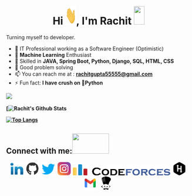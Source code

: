 <h4 align="center"> 
  
<h1 align="center">Hi <img src="pics/Hi.gif" width="29px" height="50px"/>, I'm Rachit <img src="pics/smiling" width="29px" height="50px"/></h1>
Turning myself to developer.

- 🔭 IT Professional working as a Software Engineer (Optimistic)
- 🌱 <strong>Machine Learning</strong> Enthusiast
- 🤵 Skilled in <strong>JAVA, Spring Boot, Python, Django, SQL, HTML, CSS</strong>
- 🤴 Good problem solving
- 📫 You can reach me at : <strong>rachitgupta55555@gmail.com </strong>
- ⚡ Fun fact: <strong>I have crush on 🐍Python<strong>
  
<a href="https://github.com/rachit44"><img src="https://komarev.com/ghpvc/?username=rachit44&color=dc143c&style=plastic"></a>
  
[![Rachit's Github Stats](https://github-readme-stats.vercel.app/api?username=rachit44&hide=issues&count_private=true&show_icons=true&theme=calm)

[![Top Langs](https://github-readme-stats.vercel.app/api/top-langs/?username=rachit44&layout=compact&theme=calm)](https://github.com/rachit44/github-readme-stats)

## Connect with me:<img src='https://raw.githubusercontent.com/ShahriarShafin/ShahriarShafin/main/Assets/handshake.gif' width="100px" height="55px"></h3>

<p align="left">
<div class="footer" id="top3">
  <center> 
   <a href="https://www.linkedin.com/in/rachit-gupta-477b3611b/" class="pics"><img src="pics/linkedin.svg" height="36vh"></a>&nbsp;
   <a href="https://github.com/rachit44" class="pics"> <img src="pics/git.gif" height="36vh"></a>&nbsp;
    <a href="https://twitter.com/RachitG76092361" class="pics"><img src="pics/twitter.svg" height="36vh"></a>&nbsp;
    <a href="https://www.instagram.com/rachitgupta__/" class="pics"><img src="pics/instagram.svg" height="36vh"></a>&nbsp;
  <a href="https://codeforces.com/profile/rachit96" class="pics"><img src="pics/codeforces.svg" height="30vh"></a>&nbsp;
   <a href="https://www.hackerrank.com/rachitJaiGupta?hr_r=1" class="pics"><img src="pics/hackerrank.svg" height="36vh"></a>&nbsp;
     <a href="https://mail.google.com/mail/?view=cm&fs=1&tf=1&to=rachitgupta55555@gmail.com" class="pics"><img src="pics/gmail (1).svg" height="36vh"></a>&nbsp;
  <a href="https://www.codechef.com/users/rachit_gupta5" class="pics"><img src="pics/codechef.svg" height="36vh"></a>&nbsp;
  </div>
</p>
